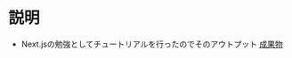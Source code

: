 # 説明
- Next.jsの勉強としてチュートリアルを行ったのでそのアウトプット
[成果物](next-js-blog-1v3uumh50-nakagawaryunosuke.vercel.app)
